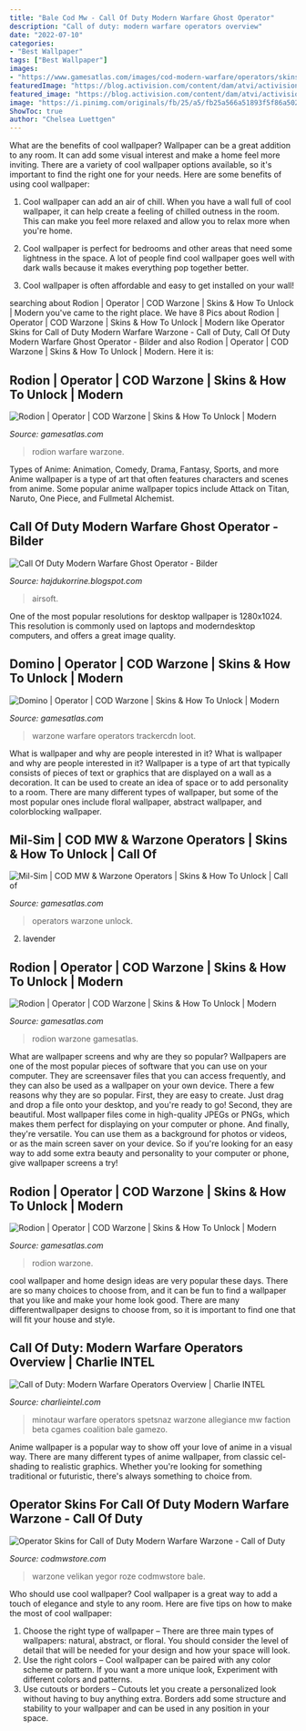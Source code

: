 ```yaml
---
title: "Bale Cod Mw - Call Of Duty Modern Warfare Ghost Operator"
description: "Call of duty: modern warfare operators overview"
date: "2022-07-10"
categories:
- "Best Wallpaper"
tags: ["Best Wallpaper"]
images:
- "https://www.gamesatlas.com/images/cod-modern-warfare/operators/skins/ui_loot_operator_east_rodion_7_1.png"
featuredImage: "https://blog.activision.com/content/dam/atvi/activision/atvi-touchui/blog/callofduty/body/mw-beta-body-screens/OPERATORS-MINOTAUR.jpg"
featured_image: "https://blog.activision.com/content/dam/atvi/activision/atvi-touchui/blog/callofduty/body/mw-beta-body-screens/OPERATORS-MINOTAUR.jpg"
image: "https://i.pinimg.com/originals/fb/25/a5/fb25a566a51893f5f86a5020ddcc7f95.jpg"
ShowToc: true
author: "Chelsea Luettgen"
---
```



What are the benefits of cool wallpaper?
Wallpaper can be a great addition to any room. It can add some visual interest and make a home feel more inviting. There are a variety of cool wallpaper options available, so it's important to find the right one for your needs. Here are some benefits of using cool wallpaper: 
1. Cool wallpaper can add an air of chill. When you have a wall full of cool wallpaper, it can help create a feeling of chilled outness in the room. This can make you feel more relaxed and allow you to relax more when you're home. 

2. Cool wallpaper is perfect for bedrooms and other areas that need some lightness in the space. A lot of people find cool wallpaper goes well with dark walls because it makes everything pop together better. 

3. Cool wallpaper is often affordable and easy to get installed on your wall!

	

		
searching about Rodion | Operator | COD Warzone | Skins &amp; How To Unlock | Modern you've came to the right place. We have 8 Pics about Rodion | Operator | COD Warzone | Skins &amp; How To Unlock | Modern like Operator Skins for Call of Duty Modern Warfare Warzone - Call of Duty, Call Of Duty Modern Warfare Ghost Operator - Bilder and also Rodion | Operator | COD Warzone | Skins &amp; How To Unlock | Modern. Here it is:
		
    
## Rodion | Operator | COD Warzone | Skins &amp; How To Unlock | Modern

<img loading=lazy src="https://www.gamesatlas.com/images/cod-modern-warfare/operators/rodion-bg.jpg" onerror="this.onerror=null;this.src='https://tse2.mm.bing.net/th?id=OIP.8FG-mZCJpyW5RFSfmYfuNQHaDt&amp;pid=15.1';" alt="Rodion | Operator | COD Warzone | Skins &amp; How To Unlock | Modern">

_Source: gamesatlas.com_

>rodion warfare warzone. 

	

Types of Anime: Animation, Comedy, Drama, Fantasy, Sports, and more
Anime wallpaper is a type of art that often features characters and scenes from anime. Some popular anime wallpaper topics include Attack on Titan, Naruto, One Piece, and Fullmetal Alchemist.

    
## Call Of Duty Modern Warfare Ghost Operator - Bilder

<img loading=lazy src="https://i.pinimg.com/originals/fb/25/a5/fb25a566a51893f5f86a5020ddcc7f95.jpg" onerror="this.onerror=null;this.src='https://tse2.mm.bing.net/th?id=OIP.oB0fG7bem8htHHCoNM6dzwHaLH&amp;pid=15.1';" alt="Call Of Duty Modern Warfare Ghost Operator - Bilder">

_Source: hajdukorrine.blogspot.com_

>airsoft. 

	

One of the most popular resolutions for desktop wallpaper is 1280x1024. This resolution is commonly used on laptops and moderndesktop computers, and offers a great image quality.

    
## Domino | Operator | COD Warzone | Skins &amp; How To Unlock | Modern

<img loading=lazy src="https://www.gamesatlas.com/images/cod-modern-warfare/operators/skins/resized/ui_loot_operator_west_domino_11_1_155x206.png" onerror="this.onerror=null;this.src='https://tse2.mm.bing.net/th?id=OIP.oMAHLpae7xLF2ZFVl8kLQwAAAA&amp;pid=15.1';" alt="Domino | Operator | COD Warzone | Skins &amp; How To Unlock | Modern">

_Source: gamesatlas.com_

>warzone warfare operators trackercdn loot. 

	

What is wallpaper and why are people interested in it?
What is wallpaper and why are people interested in it?
Wallpaper is a type of art that typically consists of pieces of text or graphics that are displayed on a wall as a decoration. It can be used to create an idea of space or to add personality to a room. There are many different types of wallpaper, but some of the most popular ones include floral wallpaper, abstract wallpaper, and colorblocking wallpaper.

    
## Mil-Sim | COD MW &amp; Warzone Operators | Skins &amp; How To Unlock | Call Of

<img loading=lazy src="https://www.gamesatlas.com/images/cod-modern-warfare/operators/mil-sim.jpg" onerror="this.onerror=null;this.src='https://tse1.mm.bing.net/th?id=OIP.Rf3f468ueLnVkvMNrnTfcgAAAA&amp;pid=15.1';" alt="Mil-Sim | COD MW &amp; Warzone Operators | Skins &amp; How To Unlock | Call of">

_Source: gamesatlas.com_

>operators warzone unlock. 

	

2. lavender 

    
## Rodion | Operator | COD Warzone | Skins &amp; How To Unlock | Modern

<img loading=lazy src="https://www.gamesatlas.com/images/cod-modern-warfare/operators/skins/ui_loot_operator_east_rodion_5_1.png" onerror="this.onerror=null;this.src='https://tse4.mm.bing.net/th?id=OIP.vBJsYwwx0QKwT6K0l_Pm4gAAAA&amp;pid=15.1';" alt="Rodion | Operator | COD Warzone | Skins &amp; How To Unlock | Modern">

_Source: gamesatlas.com_

>rodion warzone gamesatlas. 

	

What are wallpaper screens and why are they so popular?
Wallpapers are one of the most popular pieces of software that you can use on your computer. They are screensaver files that you can access frequently, and they can also be used as a wallpaper on your own device. There a few reasons why they are so popular. First, they are easy to create. Just drag and drop a file onto your desktop, and you're ready to go! Second, they are beautiful. Most wallpaper files come in high-quality JPEGs or PNGs, which makes them perfect for displaying on your computer or phone. And finally, they're versatile. You can use them as a background for photos or videos, or as the main screen saver on your device. So if you're looking for an easy way to add some extra beauty and personality to your computer or phone, give wallpaper screens a try!

    
## Rodion | Operator | COD Warzone | Skins &amp; How To Unlock | Modern

<img loading=lazy src="https://www.gamesatlas.com/images/cod-modern-warfare/operators/skins/ui_loot_operator_east_rodion_7_1.png" onerror="this.onerror=null;this.src='https://tse4.mm.bing.net/th?id=OIP.GnGyVbmXI2ZT23CzxE3i5wAAAA&amp;pid=15.1';" alt="Rodion | Operator | COD Warzone | Skins &amp; How To Unlock | Modern">

_Source: gamesatlas.com_

>rodion warzone. 

	

cool wallpaper and home design ideas are very popular these days. There are so many choices to choose from, and it can be fun to find a wallpaper that you like and make your home look good. There are many differentwallpaper designs to choose from, so it is important to find one that will fit your house and style.

    
## Call Of Duty: Modern Warfare Operators Overview | Charlie INTEL

<img loading=lazy src="https://blog.activision.com/content/dam/atvi/activision/atvi-touchui/blog/callofduty/body/mw-beta-body-screens/OPERATORS-MINOTAUR.jpg" onerror="this.onerror=null;this.src='https://tse3.mm.bing.net/th?id=OIP.XPNdhDOr5PhjfYV8tM6euwHaEK&amp;pid=15.1';" alt="Call of Duty: Modern Warfare Operators Overview | Charlie INTEL">

_Source: charlieintel.com_

>minotaur warfare operators spetsnaz warzone allegiance mw faction beta cgames coalition bale gamezo. 

	

Anime wallpaper is a popular way to show off your love of anime in a visual way. There are many different types of anime wallpaper, from classic cel-shading to realistic graphics. Whether you're looking for something traditional or futuristic, there's always something to choice from.

    
## Operator Skins For Call Of Duty Modern Warfare Warzone - Call Of Duty

<img loading=lazy src="https://codmwstore.com/wp-content/uploads/2020/03/Tactical.jpg" onerror="this.onerror=null;this.src='https://tse1.mm.bing.net/th?id=OIP.UV4PD5hiEk_ryQkj3yGfKQHaHa&amp;pid=15.1';" alt="Operator Skins for Call of Duty Modern Warfare Warzone - Call of Duty">

_Source: codmwstore.com_

>warzone velikan yegor roze codmwstore bale. 

	

Who should use cool wallpaper?
Cool wallpaper is a great way to add a touch of elegance and style to any room. Here are five tips on how to make the most of cool wallpaper: 
1) Choose the right type of wallpaper – There are three main types of wallpapers: natural, abstract, or floral. You should consider the level of detail that will be needed for your design and how your space will look. 
2) Use the right colors – Cool wallpaper can be paired with any color scheme or pattern. If you want a more unique look, Experiment with different colors and patterns. 
3) Use cutouts or borders – Cutouts let you create a personalized look without having to buy anything extra. Borders add some structure and stability to your wallpaper and can be used in any position in your space.

